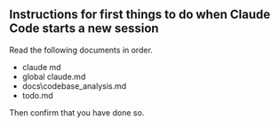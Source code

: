 ## Instructions for first things to do when Claude Code starts a new session 

Read the following documents in order. 

- claude md
- global claude.md
- docs\codebase_analysis.md
- todo.md

Then confirm that you have done so. 
